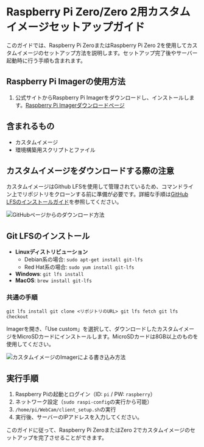 # Raspberry Pi Zero/Zero 2用カスタムイメージセットアップガイド

このガイドでは、Raspberry Pi ZeroまたはRaspberry Pi Zero 2を使用してカスタムイメージのセットアップ方法を説明します。セットアップ完了後やサーバー起動時に行う手順も含まれます。

## Raspberry Pi Imagerの使用方法

1. 公式サイトからRaspberry Pi Imagerをダウンロードし、インストールします。[Raspberry Pi Imagerダウンロードページ](https://www.raspberrypi.com/software/)

## 含まれるもの

- カスタムイメージ
- 環境構築用スクリプトとファイル

## カスタムイメージをダウンロードする際の注意

カスタムイメージはGithub LFSを使用して管理されているため、コマンドライン上でリポジトリをクローンする前に準備が必要です。詳細な手順は[GitHub LFSのインストールガイド](https://docs.github.com/ja/repositories/working-with-files/managing-large-files/installing-git-large-file-storage)を参照してください。

![GitHubページからのダウンロード方法](https://github.com/BB)

## Git LFSのインストール

- **Linuxディストリビューション**
  - Debian系の場合: `sudo apt-get install git-lfs`
  - Red Hat系の場合: `sudo yum install git-lfs`
- **Windows**: `git lfs install`
- **MacOS**: `brew install git-lfs`

### 共通の手順
   `git lfs install
   git clone <リポジトリのURL>
   git lfs fetch
   git lfs checkout`


Imagerを開き、「Use custom」を選択して、ダウンロードしたカスタムイメージをMicroSDカードにインストールします。MicroSDカードは8GB以上のものを使用してください。

![カスタムイメージのImagerによる書き込み方法](https://github.com/AA)

## 実行手順

1. Raspberry Piの起動とログイン（ID: `pi` / PW: `raspberry`）
2. ネットワーク設定（`sudo raspi-config`の実行から可能）
3. `/home/pi/WebCam/client_setup.sh`の実行
4. 実行後、サーバーのIPアドレスを入力してください。

このガイドに従って、Raspberry Pi ZeroまたはZero 2でカスタムイメージのセットアップを完了させることができます。
